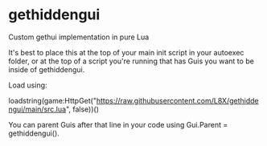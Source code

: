 # gethiddengui
Custom gethui implementation in pure Lua

It's best to place this at the top of your main init script in your autoexec folder, or at the top of a script you're running that has Guis you want to be inside of gethiddengui.

Load using:

loadstring(game:HttpGet("https://raw.githubusercontent.com/L8X/gethiddengui/main/src.lua", false))()

You can parent Guis after that line in your code using Gui.Parent = gethiddengui().
